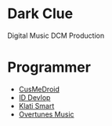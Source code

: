 # Dark Clue
Digital Music DCM Production

# Programmer
- [CusMeDroid](https://github.com/CusMeDroid)
- [ID Devlop](https://github.com/iddevlop)
- [Klati Smart](https://github.com/klatismart)
- [Overtunes Music](https://github.com/overtunesmusic)
